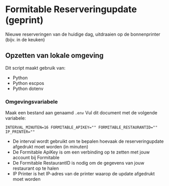 # Formitable Reserveringupdate (geprint)
Nieuwe reserveringen van de huidige dag, uitdraaien op de bonnenprinter (bijv. in de keuken)

## Opzetten van lokale omgeving
Dit script maakt gebruik van:
- Python 
- Python escpos
- Python dotenv

### Omgevingsvariabele
Maak een bestand aan genaamd `.env` 
Vul dit document met de volgende variabele:

`INTERVAL_MINUTEN=16
FORMITABLE_APIKEY=""
FORMITABLE_RESTAURANTID=""
IP_PRINTER=""`

- De interval wordt gebruikt om te bepalen hoevaak de reserveringupdate afgedrukt moet worden (in minuten)
- De Formitable ApiKey is om een verbinding op te zetten met jouw account bij Formitable
- De Formitable RestaurantID is nodig om de gegevens van jouw restaurant op te halen
- IP Printer is het IP-adres van de printer waarop de update afgedrukt moet worden


